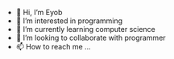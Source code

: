 - 👋 Hi, I’m Eyob
- 👀 I’m interested in programming
- 🌱 I’m currently learning computer science
- 💞️ I’m looking to collaborate with programmer
- 📫 How to reach me ...

<!---
witheyob/witheyob is a ✨ special ✨ repository because its `README.md` (this file) appears on your GitHub profile.
You can click the Preview link to take a look at your changes.
--->
